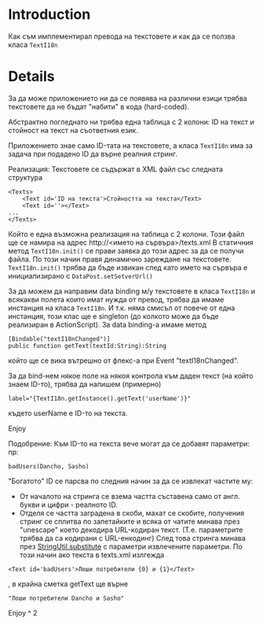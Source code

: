 # Introduction #

Как съм имплементирал превода на текстовете и как да се ползва класа `TextI18n`


# Details #

За да може приложението ни да се появява на различни езици трябва текстовете да не бъдат "набити" в кода (hard-coded).

Абстрактно погледнато ни трябва една таблица с 2 колони: ID на текст и стойност на текст на съответния език.

Приложението знае само ID-тата на текстовете, а класа `TextI18n` има за задача при подадено ID да върне реалния стринг.

Реализация:
Текстовете се съдържат в XML файл със следната структура
```
<Texts>
	<Text id='ID на текста'>Стойността на текста</Text>
	<Text id=''></Text>
...
</Texts>
```
Който е една възможна реализация на таблица с 2 колони.
Този файл ще се намира на адрес http://<името на сървъра>/texts.xml
В статичния метод `TextI18n.init()` се прави заявка до този адрес за да се получи файла. По този начин правя динамично зареждане на текстовете.
`TextI18n.init()` трябва да бъде извикан след като името на сървъра е инициализирано с `DataPost.setSetverUrl()`

За да можем да направим data binding м/у текстовете в класа `TextI18n` и всякакви полета които имат нужда от превод, трябва да имаме инстанция на класа `TextI18n`. И т.к. няма смисъл от повече от една инстанция, този клас ще е singleton (до колкото може да бъде реализиран в ActionScript).
За data binding-а имаме метод
```
[Bindable("textI18nChanged")]
public function getText(textId:String):String
```
който ще се вика вътрешно от флекс-а при Event "textI18nChanged".

За да bind-нем някое поле на някоя контрола към даден текст (на който знаем ID-то), трябва да напишем (примерно)
```
label="{TextI18n.getInstance().getText('userName')}"
```
където userName е ID-то на текста.

Enjoy

Подобрение:
Към ID-то на текста вече могат да се добавят параметри:
пр:
```
badUsers(Dancho, Sasho)
```
"Богатото" ID се парсва по следния начин за да се извлекат частите му:
  * От началото на стринга се взема частта съставена само от англ. букви и цифри - реалното ID.
  * Отделя се частта заградена в скоби, махат се скобите, получения стринг се сплитва по запетайките и всяка от чатите минава през "unescape" което декодира URL-кодиран текст. (Т.е. параметрите трябва да са кодирани с URL-енкодинг)
След това стринга минава през [StringUtil.substitute](http://livedocs.adobe.com/flex/201/langref/mx/utils/StringUtil.html#substitute()) с параметри извлечените параметри.
По този начин ако текста в texts.xml излгежда
```
<Text id='badUsers'>Лоши потребители {0} и {1}</Text>
```
, в крайна сметка getText ще върне
```
"Лоши потребители Dancho и Sasho"
```
Enjoy ^ 2